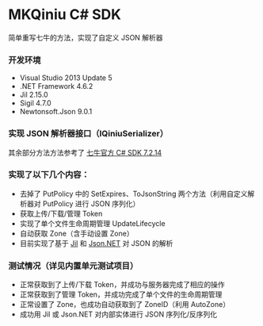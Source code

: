 # MKQiniu C# SDK
简单重写七牛的方法，实现了自定义 JSON 解析器

### 开发环境
- Visual Studio 2013 Update 5
- .NET Framework 4.6.2
- Jil 2.15.0
- Sigil 4.7.0
- Newtonsoft.Json 9.0.1

### 实现 JSON 解析器接口（IQiniuSerializer）
其余部分方法方法参考了 [七牛官方 C# SDK 7.2.14](https://github.com/qiniu/csharp-sdk/releases/tag/v7.2.14)

### 实现了以下几个内容：
- 去掉了 PutPolicy 中的 SetExpires、ToJsonString 两个方法（利用自定义解析器对 PutPolicy 进行 JSON 序列化）
- 获取上传/下载/管理 Token
- 实现了单个文件生命周期管理 UpdateLifecycle
- 自动获取 Zone（含手动设置 Zone）
- 目前实现了基于 [Jil](https://github.com/kevin-montrose/Jil) 和 [Json.NET](https://github.com/JamesNK/Newtonsoft.Json) 对 JSON 的解析

### 测试情况（详见内置单元测试项目）
- 正常获取到了上传/下载 Token，并成功与服务器完成了相应的操作
- 正常获取到了管理 Token，并成功完成了单个文件的生命周期管理
- 正常设置了 Zone，也成功自动获取到了 ZoneID（利用 AutoZone）
- 成功用 Jil 或 Json.NET 对内部实体进行 JSON 序列化/反序列化
